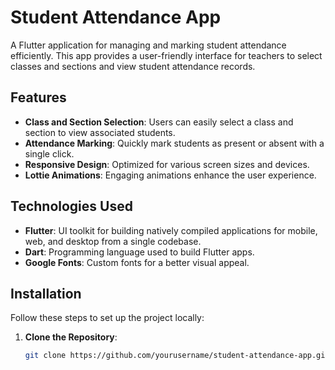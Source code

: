 # Student Attendance App

A Flutter application for managing and marking student attendance efficiently. This app provides a user-friendly interface for teachers to select classes and sections and view student attendance records.

## Features

- **Class and Section Selection**: Users can easily select a class and section to view associated students.
- **Attendance Marking**: Quickly mark students as present or absent with a single click.
- **Responsive Design**: Optimized for various screen sizes and devices.
- **Lottie Animations**: Engaging animations enhance the user experience.

## Technologies Used

- **Flutter**: UI toolkit for building natively compiled applications for mobile, web, and desktop from a single codebase.
- **Dart**: Programming language used to build Flutter apps.
- **Google Fonts**: Custom fonts for a better visual appeal.

## Installation

Follow these steps to set up the project locally:

1. **Clone the Repository**:
   ```bash
   git clone https://github.com/yourusername/student-attendance-app.git
